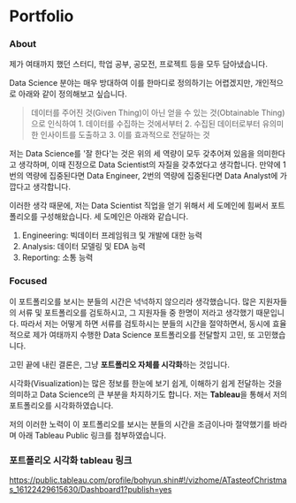 # Portfolio



### About

제가 여태까지 했던 스터디, 학업 공부, 공모전, 프로젝트 등을 모두 담아냈습니다.

Data Science 분야는 매우 방대하여 이를 한마디로 정의하기는 어렵겠지만, 개인적으로 아래와 같이 정의해보고 싶습니다.

> 데이터를 주어진 것(Given Thing)이 아닌 얻을 수 있는 것(Obtainable Thing)으로 인식하여 1. 데이터를 수집하는 것에서부터 2. 수집된 데이터로부터 유의미한 인사이트를 도출하고 3. 이를 효과적으로 전달하는 것

저는 Data Science를 '잘 한다'는 것은 위의 세 역량이 모두 갖추어져 있음을 의미한다고 생각하며, 이때 진정으로 Data Scientist의 자질을 갖추었다고 생각합니다. 만약에 1번의 역량에 집중된다면 Data Engineer, 2번의 역량에 집중된다면 Data Analyst에 가깝다고 생각합니다.

이러한 생각 때문에, 저는 Data Scientist 직업을 얻기 위해서 세 도메인에 힘써서 포트폴리오를 구성해왔습니다. 세 도메인은 아래와 같습니다.

1. Engineering: 빅데이터 프레임워크 및 개발에 대한 능력
2. Analysis: 데이터 모델링 및 EDA 능력
3. Reporting: 소통 능력

### Focused

이 포트폴리오를 보시는 분들의 시간은 넉넉하지 않으리라 생각했습니다. 많은 지원자들의 서류 및 포트폴리오를 검토하시고, 그 지원자들 중 한명이 저라고 생각했기 때문입니다. 따라서 저는 어떻게 하면 서류를 검토하시는 분들의 시간을 절약하면서, 동시에 효율적으로 제가 여태까지 수행한 Data Science 포트폴리오를 전달할지 고민, 또 고민했습니다.

고민 끝에 내린 결론은, 그냥 **포트폴리오 자체를 시각화**하는 것입니다.

시각화(Visualization)는 많은 정보를 한눈에 보기 쉽게, 이해하기 쉽게 전달하는 것을 의미하고 Data Science의 큰 부분을 차지하기도 합니다. 저는 **Tableau**을 통해서 저의 포트폴리오를 시각화하였습니다.

저의 이러한 노력이 이 포트폴리오를 보시는 분들의 시간을 조금이나마 절약했기를 바라며 아래 Tableau Public 링크를 첨부하였습니다.



### 포트폴리오 시각화 tableau 링크

https://public.tableau.com/profile/bohyun.shin#!/vizhome/ATasteofChristmas_16122429615630/Dashboard1?publish=yes

